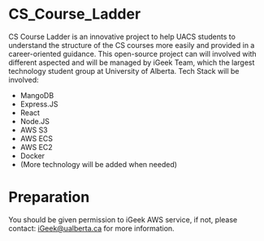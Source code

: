 # CS_Course_Ladder
CS Course Ladder is an innovative project to help UACS students to understand the structure of the CS courses more easily and provided in a career-oriented guidance. 
This open-source project can will involved with different aspected and will be managed by iGeek Team, which the largest technology student group at University of Alberta. 
Tech Stack will be involved:
- MangoDB
- Express.JS
- React
- Node.JS
- AWS S3
- AWS ECS
- AWS EC2
- Docker
- (More technology will be added when needed)

# Preparation
You should be given permission to iGeek AWS service, if not, please contact: iGeek@ualberta.ca for more information.

